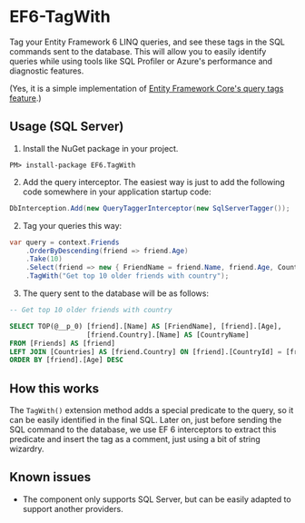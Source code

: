 # EF6-TagWith

Tag your Entity Framework 6 LINQ queries, and see these tags in the SQL commands sent to the database. This will allow you to easily 
identify queries while using tools like SQL Profiler or Azure's performance and diagnostic features.

(Yes, it is a simple implementation of [Entity Framework Core's query tags feature](https://docs.microsoft.com/en-us/ef/core/querying/tags).)

## Usage (SQL Server)

1. Install the NuGet package in your project.

```
PM> install-package EF6.TagWith
```

2. Add the query interceptor. The easiest way is just to add the following code
   somewhere in your application startup code:

```cs
DbInterception.Add(new QueryTaggerInterceptor(new SqlServerTagger());
```

2. Tag your queries this way:

```cs
var query = context.Friends
    .OrderByDescending(friend => friend.Age)
    .Take(10)
    .Select(friend => new { FriendName = friend.Name, friend.Age, CountryName = friend.Country.Name })
    .TagWith("Get top 10 older friends with country");
```
3. The query sent to the database will be as follows:
```sql
-- Get top 10 older friends with country

SELECT TOP(@__p_0) [friend].[Name] AS [FriendName], [friend].[Age], 
                   [friend.Country].[Name] AS [CountryName]
FROM [Friends] AS [friend]
LEFT JOIN [Countries] AS [friend.Country] ON [friend].[CountryId] = [friend.Country].[Id]
ORDER BY [friend].[Age] DESC
```

## How this works

The `TagWith()` extension method adds a special predicate to the query, so it can be easily identified in the final SQL. Later on, just before sending the SQL command to the database, we use EF 6 interceptors to extract this predicate and insert the tag as a comment, just using a bit of string wizardry.

## Known issues

* The component only supports SQL Server, but can be easily adapted to support another providers.


